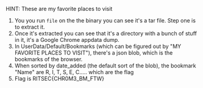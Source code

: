 HINT: These are my favorite places to visit

1. You you run `file` on the the binary you can see it's a tar file. Step one is to extract it.
2. Once it's extracted you can see that it's a directory with a bunch of stuff in it, it's a Google Chrome appdata dump.
3. In UserData/Default/Bookmarks (which can be figured out by "MY FAVORITE PLACES TO VISIT"), there's a json blob, which is the bookmarks of the browser.
4. When sorted by date_added (the default sort of the blob), the bookmark "Name" are R, I, T, S, E, C..... which are the flag
5. Flag is RITSEC{CHR0M3_BM_FTW}